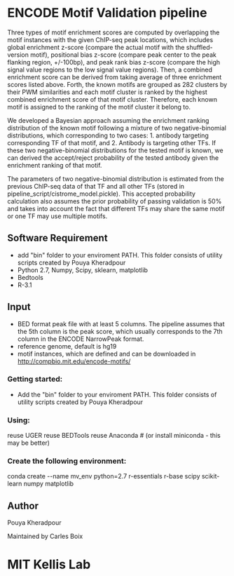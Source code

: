 ENCODE Motif Validation pipeline
====
Three types of motif enrichment scores are computed by overlapping the motif instances with the given ChIP-seq peak locations, which includes global enrichment z-score (compare the actual motif with the shuffled-version motif), positional bias z-score (compare peak center to the peak flanking region, +/-100bp), and peak rank bias z-score (compare the high signal value regions to the low signal value regions). Then, a combined enrichment score can be derived from taking average of three enrichment scores listed above.  Forth, the known motifs are grouped as 282 clusters by their PWM similarities and each motif cluster is ranked by the highest combined enrichment score of that motif cluster. Therefore, each known motif is assigned to the ranking of the motif cluster it belong to.

We developed a Bayesian approach assuming the enrichment ranking distribution of the known motif following a mixture of two negative-binomial distributions, which corresponding to two cases: 1. antibody targeting corresponding TF of that motif, and  2. Antibody is targeting other TFs. If these two negative-binomial distributions for the tested motif is known, we can derived the accept/reject probability of the tested antibody given the enrichment ranking of that motif. 

The parameters of two negative-binomial distribution is estimated from the previous ChIP-seq data of that TF and all other TFs (stored in pipeline_script/cistrome_model.pickle). This accepted probability calculation also assumes the prior probability of passing validation is 50% and takes into account the fact that different TFs may share the same motif or one TF may use multiple motifs. 

Software Requirement
----
- add "bin" folder to your enviroment PATH. This folder consists of utility scripts created by Pouya Kheradpour
- Python 2.7, Numpy, Scipy, sklearn, matplotlib
- Bedtools
- R-3.1

Input
-----
- BED format peak file with at least 5 columns. The pipeline assumes that the 5th column is the peak score, which usually corresponds to the 7th column in the ENCODE NarrowPeak format.
- reference genome, default is hg19
- motif instances, which are defined and can be downloaded in http://compbio.mit.edu/encode-motifs/  

### Getting started:
- Add the "bin" folder to your enviroment PATH. This folder consists of utility scripts created by Pouya Kheradpour

### Using:
reuse UGER
reuse BEDTools
reuse Anaconda # (or install miniconda - this may be better)

### Create the following environment:
conda create --name mv_env python=2.7 r-essentials r-base scipy scikit-learn numpy matplotlib

Author
---
Pouya Kheradpour

Maintained by Carles Boix

MIT Kellis Lab 
=======

